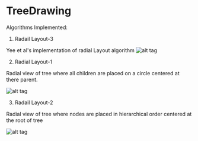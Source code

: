 # TreeDrawing

Algorithms Implemented:

1) Radail Layout-3

Yee et al's implementation of radial Layout algorithm
![alt tag](http://i58.tinypic.com/17a2ih.png)

2) Radial Layout-1

Radial view of tree where all children are placed on a circle centered at there parent.

![alt tag](http://i57.tinypic.com/330rc5y.png)

3) Radail Layout-2

Radial view of tree where nodes are placed in hierarchical order centered at the root of tree

![alt tag](http://i61.tinypic.com/nbuj68.png)
